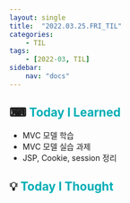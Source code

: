 ```yaml
---
layout: single
title:  "2022.03.25.FRI_TIL"
categories: 
    - TIL
tags: 
    - [2022-03, TIL]
sidebar:
    nav: "docs"
---
```



## ⌨ <a style="color:#00adb5">Today I Learned</a> 
- MVC 모델 학습
- MVC 모델 실습 과제
- JSP, Cookie, session 정리


## 💡 <a style="color:#00adb5">Today I Thought</a>
